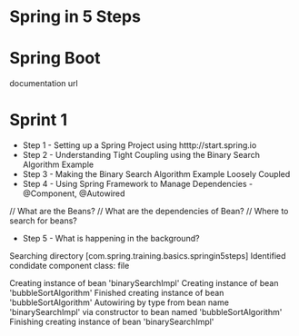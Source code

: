 # Spring in 5 Steps

# Spring Boot

documentation url

# Sprint 1

- Step 1 - Setting up a Spring Project using htttp://start.spring.io
- Step 2 - Understanding Tight Coupling using the Binary Search Algorithm Example
- Step 3 - Making the Binary Search Algorithm Example Loosely Coupled
- Step 4 - Using Spring Framework to Manage Dependencies - @Component, @Autowired

// What are the Beans?
// What are the dependencies of Bean?
// Where to search for beans?

- Step 5 - What is happening in the background?

Searching directory [com.spring.training.basics.springin5steps]
Identified condidate component class: file

Creating instance of bean 'binarySearchImpl'
Creating instance of bean 'bubbleSortAlgorithm'
Finished creating instance of bean 'bubbleSortAlgorithm'
Autowiring by type from bean name 'binarySearchImpl' via constructor to
bean named 'bubbleSortAlgorithm'
Finishing creating instance of bean 'binarySearchImpl'

